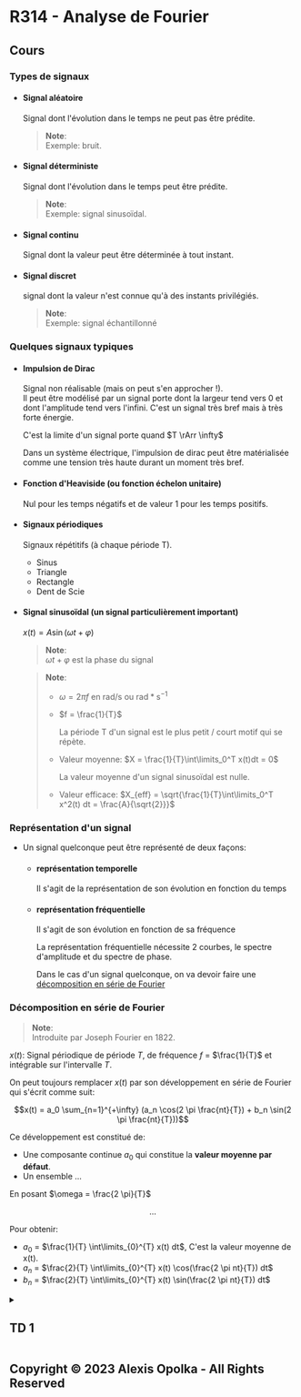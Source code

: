 # R314 - Analyse de Fourier

## Cours

### Types de signaux

- #### Signal aléatoire

  Signal dont l'évolution dans le temps ne peut pas être prédite.

  > **Note**:  
  > Exemple: bruit.

- #### Signal déterministe

  Signal dont l'évolution dans le temps peut être prédite.

  > **Note**:  
  > Exemple: signal sinusoïdal.

- #### Signal continu

  Signal dont la valeur peut être déterminée à tout instant.

- #### Signal discret

  signal dont la valeur n'est connue qu'à des instants privilégiés.

  > **Note**:  
  > Exemple: signal échantillonné

### Quelques signaux typiques

- #### Impulsion de Dirac

  Signal non réalisable (mais on peut s'en approcher !).  
  Il peut être modélisé par un signal porte dont la largeur tend
  vers 0 et dont l'amplitude tend vers l'infini.
  C'est un signal très bref mais à très forte énergie.

  C'est la limite d'un signal porte quand $T \rArr \infty$

  Dans un système électrique, l'impulsion de dirac peut être
  matérialisée comme une tension très haute durant un moment très bref.

- #### Fonction d'Heaviside (ou fonction échelon unitaire)

  Nul pour les temps négatifs et de valeur 1 pour les temps positifs.

- #### Signaux périodiques

  Signaux répétitifs (à chaque période T).

  - Sinus
  - Triangle
  - Rectangle
  - Dent de Scie

- #### Signal sinusoïdal (un signal particulièrement important)

  $x(t) = A \sin(\omega t + \varphi)$

  > **Note**:  
  > $\omega t + \varphi$ est la phase du signal

  > **Note**:  
  >
  > - $\omega = 2 \pi f$ en rad/s ou $\text{rad}*\text{s}^{-1}$
  >
  > - $f = \frac{1}{T}$
  >
  >   La période T d'un signal est le plus petit / court motif qui se répète.
  > - Valeur moyenne: $X = \frac{1}{T}\int\limits_0^T x(t)dt = 0$
  >
  >   La valeur moyenne d'un signal sinusoïdal est nulle.
  >
  > - Valeur efficace: $X_{eff} = \sqrt{\frac{1}{T}\int\limits_0^T x^2(t) dt = \frac{A}{\sqrt{2}}}$

### Représentation d'un signal

- Un signal quelconque peut être représenté de deux façons:

  - #### représentation temporelle

    Il s'agit de la représentation de son évolution en fonction du temps

  - #### représentation fréquentielle

    Il s'agit de son évolution en fonction de sa fréquence

    La représentation fréquentielle nécessite 2 courbes, le spectre
    d'amplitude et du spectre de phase.

    Dans le cas d'un signal quelconque, on va devoir faire une
    [décomposition en série de Fourier](#décomposition-en-série-de-fourier)

### Décomposition en série de Fourier

> **Note**:  
> Introduite par Joseph Fourier en 1822.

$x(t)$: Signal périodique de période $T$, de fréquence $f$ = $\frac{1}{T}$
et intégrable sur l'intervalle $T$.

On peut toujours remplacer $x(t)$ par son développement en série de Fourier qui s'écrit comme suit:

$$x(t) = a_0 \sum_{n=1}^{+\infty} (a_n \cos(2 \pi \frac{nt}{T}) + b_n \sin(2 \pi \frac{nt}{T}))$$

Ce développement est constitué de:

- Une composante continue $a_0$ qui constitue la **valeur moyenne par défaut**.
- Un ensemble ...

En posant $\omega = \frac{2 \pi}{T}$

$$\text{...}$$

Pour obtenir:

- $a_0$ = $\frac{1}{T} \int\limits_{0}^{T} x(t) dt$, C'est la valeur moyenne de x(t).
- $a_n$ = $\frac{2}{T} \int\limits_{0}^{T} x(t) \cos(\frac{2 \pi nt}{T}) dt$
- $b_n$ = $\frac{2}{T} \int\limits_{0}^{T} x(t) \sin(\frac{2 \pi nt}{T}) dt$

<details>
<summary>

## TD 1

</summary>

1. Exercice 1
   - Déterminer:

     - ### Amplitude

      4

     - ### Fréquence

       $f = \frac{w}{2\pi} = \frac{6283}{6.283}$ = 1000 Hz

     - ### Période

       T = $\frac{1}{f} = \frac{1}{1000} = 1$ms

     - ### Pulsation

       6283 rad/s

     - ### Phase

       $6283t + 0.785$ rad

       - #### Phase à l'origine

         $0.785$

   - Déterminer:

     - ### Valeur Moyenne

       $X = X = 0$

       > **Note**:  
       > Car c'est un signal sinusoidal.

     - ### Valeur efficace

       $X_{eff} = \sqrt{\frac{1}{T} \times \int\limits_0^{T} x^2(t) dt}$

       Pour un signal sinus $X_{eff} = \frac{A}{\sqrt{2}} = 2\sqrt{2} = 2.82$

   - Pourrait-on l'entendre ?

     Oui car il est dans la plage audible de l'être humain.

     > **Note**:  
     > La plage audible de l'être humain est: [20 Hz, 20 kHz]

1. Exercice 2



</details>

## Copyright &copy; 2023 Alexis Opolka - All Rights Reserved
